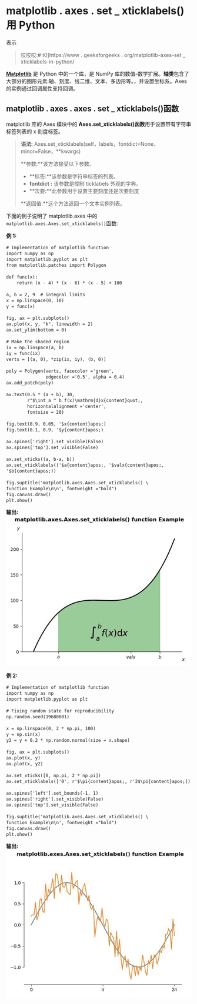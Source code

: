 # matplotlib . axes . set _ xticklabels()用 Python

表示

> 哎哎哎:# t0]https://www . geeksforgeeks . org/matplotlib-axes-set _ xticklabels-in-python/

**[Matplotlib](https://www.geeksforgeeks.org/python-introduction-matplotlib/)** 是 Python 中的一个库，是 NumPy 库的数值-数学扩展。**轴类**包含了大部分的图形元素:轴、刻度、线二维、文本、多边形等。，并设置坐标系。Axes 的实例通过回调属性支持回调。

## matplotlib . axes . axes . set _ xticklabels()函数

matplotlib 库的 Axes 模块中的 **Axes.set_xticklabels()函数**用于设置带有字符串标签列表的 x 刻度标签。

> **语法:** Axes.set_xticklabels(self，labels，fontdict=None，minor=False，**kwargs)
> 
> **参数:**该方法接受以下参数。
> 
> *   **标签:**该参数是字符串标签的列表。
> *   **fontdict :** 该参数是控制 ticklabels 外观的字典。
> *   **次要:**此参数用于设置主要刻度还是次要刻度
> 
> **返回值:**这个方法返回一个文本实例列表。

下面的例子说明了 matplotlib.axes 中的`matplotlib.axes.Axes.set_xticklabels()`函数:

**例 1:**

```
# Implementation of matplotlib function
import numpy as np
import matplotlib.pyplot as plt
from matplotlib.patches import Polygon

def func(x):
    return (x - 4) * (x - 6) * (x - 5) + 100

a, b = 2, 9  # integral limits
x = np.linspace(0, 10)
y = func(x)

fig, ax = plt.subplots()
ax.plot(x, y, "k", linewidth = 2)
ax.set_ylim(bottom = 0)

# Make the shaded region
ix = np.linspace(a, b)
iy = func(ix)
verts = [(a, 0), *zip(ix, iy), (b, 0)]

poly = Polygon(verts, facecolor ='green',
               edgecolor ='0.5', alpha = 0.4)
ax.add_patch(poly)

ax.text(0.5 * (a + b), 30, 
        r"$\int_a ^ b f(x)\mathrm{d}x{content}quot;,
        horizontalalignment ='center', 
        fontsize = 20)

fig.text(0.9, 0.05, '$x{content}apos;)
fig.text(0.1, 0.9, '$y{content}apos;)

ax.spines['right'].set_visible(False)
ax.spines['top'].set_visible(False)

ax.set_xticks((a, b-a, b))
ax.set_xticklabels(('$a{content}apos;, '$valx{content}apos;, '$b{content}apos;))

fig.suptitle('matplotlib.axes.Axes.set_xticklabels() \
function Example\n\n', fontweight ="bold")
fig.canvas.draw()
plt.show()
```

**输出:**
![](img/ba9b79bf3071d0eed94dcd7463df1f45.png)

**例 2:**

```
# Implementation of matplotlib function
import numpy as np
import matplotlib.pyplot as plt

# Fixing random state for reproducibility
np.random.seed(19680801)

x = np.linspace(0, 2 * np.pi, 100)
y = np.sin(x)
y2 = y + 0.2 * np.random.normal(size = x.shape)

fig, ax = plt.subplots()
ax.plot(x, y)
ax.plot(x, y2)

ax.set_xticks([0, np.pi, 2 * np.pi])
ax.set_xticklabels(['0', r'$\pi{content}apos;, r'2$\pi{content}apos;])

ax.spines['left'].set_bounds(-1, 1)
ax.spines['right'].set_visible(False)
ax.spines['top'].set_visible(False)

fig.suptitle('matplotlib.axes.Axes.set_xticklabels() \
function Example\n\n', fontweight ="bold")
fig.canvas.draw()
plt.show()
```

**输出:**
![](img/23ac6952e596a787f3505e83f374a5ef.png)